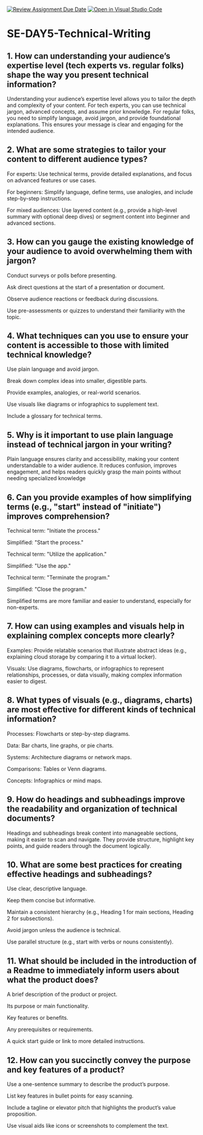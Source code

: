 [![Review Assignment Due Date](https://classroom.github.com/assets/deadline-readme-button-22041afd0340ce965d47ae6ef1cefeee28c7c493a6346c4f15d667ab976d596c.svg)](https://classroom.github.com/a/zsAR-pyY)
[![Open in Visual Studio Code](https://classroom.github.com/assets/open-in-vscode-2e0aaae1b6195c2367325f4f02e2d04e9abb55f0b24a779b69b11b9e10269abc.svg)](https://classroom.github.com/online_ide?assignment_repo_id=18476305&assignment_repo_type=AssignmentRepo)
# SE-DAY5-Technical-Writing
## 1. How can understanding your audience’s expertise level (tech experts vs. regular folks) shape the way you present technical information?
Understanding your audience’s expertise level allows you to tailor the depth and complexity of your content. For tech experts, you can use technical jargon, advanced concepts, and assume prior knowledge. For regular folks, you need to simplify language, avoid jargon, and provide foundational explanations. This ensures your message is clear and engaging for the intended audience.


## 2. What are some strategies to tailor your content to different audience types?
For experts: Use technical terms, provide detailed explanations, and focus on advanced features or use cases.

For beginners: Simplify language, define terms, use analogies, and include step-by-step instructions.

For mixed audiences: Use layered content (e.g., provide a high-level summary with optional deep dives) or segment content into beginner and advanced sections.


## 3. How can you gauge the existing knowledge of your audience to avoid overwhelming them with jargon?
Conduct surveys or polls before presenting.

Ask direct questions at the start of a presentation or document.

Observe audience reactions or feedback during discussions.

Use pre-assessments or quizzes to understand their familiarity with the topic.
## 4. What techniques can you use to ensure your content is accessible to those with limited technical knowledge?
Use plain language and avoid jargon.

Break down complex ideas into smaller, digestible parts.

Provide examples, analogies, or real-world scenarios.

Use visuals like diagrams or infographics to supplement text.

Include a glossary for technical terms.
## 5. Why is it important to use plain language instead of technical jargon in your writing?
Plain language ensures clarity and accessibility, making your content understandable to a wider audience. It reduces confusion, improves engagement, and helps readers quickly grasp the main points without needing specialized knowledge
## 6. Can you provide examples of how simplifying terms (e.g., "start" instead of "initiate") improves comprehension?
Technical term: "Initiate the process."

Simplified: "Start the process."

Technical term: "Utilize the application."

Simplified: "Use the app."

Technical term: "Terminate the program."

Simplified: "Close the program."

Simplified terms are more familiar and easier to understand, especially for non-experts.


## 7. How can using examples and visuals help in explaining complex concepts more clearly?
Examples: Provide relatable scenarios that illustrate abstract ideas (e.g., explaining cloud storage by comparing it to a virtual locker).

Visuals: Use diagrams, flowcharts, or infographics to represent relationships, processes, or data visually, making complex information easier to digest.
## 8. What types of visuals (e.g., diagrams, charts) are most effective for different kinds of technical information?
Processes: Flowcharts or step-by-step diagrams.

Data: Bar charts, line graphs, or pie charts.

Systems: Architecture diagrams or network maps.

Comparisons: Tables or Venn diagrams.

Concepts: Infographics or mind maps.
## 9. How do headings and subheadings improve the readability and organization of technical documents?
Headings and subheadings break content into manageable sections, making it easier to scan and navigate. They provide structure, highlight key points, and guide readers through the document logically.


## 10. What are some best practices for creating effective headings and subheadings?
Use clear, descriptive language.

Keep them concise but informative.

Maintain a consistent hierarchy (e.g., Heading 1 for main sections, Heading 2 for subsections).

Avoid jargon unless the audience is technical.

Use parallel structure (e.g., start with verbs or nouns consistently).


## 11. What should be included in the introduction of a Readme to immediately inform users about what the product does?
A brief description of the product or project.

Its purpose or main functionality.

Key features or benefits.

Any prerequisites or requirements.

A quick start guide or link to more detailed instructions.
## 12. How can you succinctly convey the purpose and key features of a product?
Use a one-sentence summary to describe the product’s purpose.

List key features in bullet points for easy scanning.

Include a tagline or elevator pitch that highlights the product’s value proposition.

Use visual aids like icons or screenshots to complement the text.
